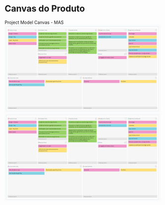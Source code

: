 # Canvas do Produto

Project Model Canvas - MAS
![Alt text](images/canvas/MAS-CANVAS.png?raw=true "Project Model Canvas - MAS")
![Screenshot](images/canvas/MAS-CANVAS.png?raw=true "Project Model Canvas - MAS")
